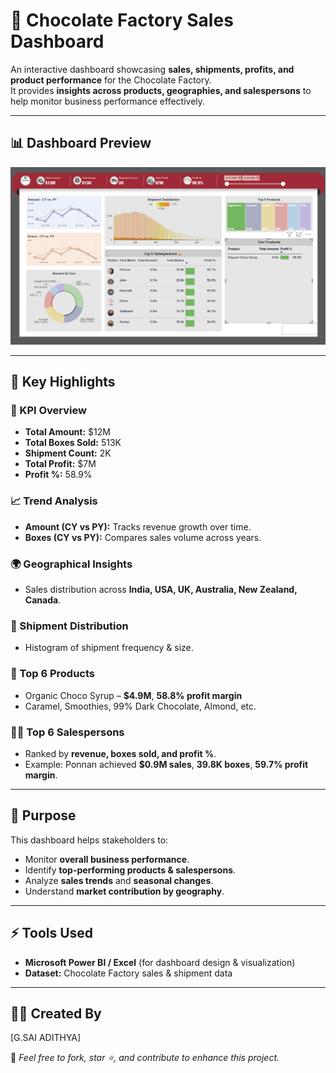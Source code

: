 # 🍫 Chocolate Factory Sales Dashboard  

An interactive dashboard showcasing **sales, shipments, profits, and product performance** for the Chocolate Factory.  
It provides **insights across products, geographies, and salespersons** to help monitor business performance effectively.  

---

## 📊 Dashboard Preview  
 
![Dashboard Preview](CHOCLATE%20SALES%20DASHBOARD.png)  

---

## 🔹 Key Highlights  

### 📌 KPI Overview  
- **Total Amount:** $12M  
- **Total Boxes Sold:** 513K  
- **Shipment Count:** 2K  
- **Total Profit:** $7M  
- **Profit %:** 58.9%  

### 📈 Trend Analysis  
- **Amount (CY vs PY):** Tracks revenue growth over time.  
- **Boxes (CY vs PY):** Compares sales volume across years.  

### 🌍 Geographical Insights  
- Sales distribution across **India, USA, UK, Australia, New Zealand, Canada**.  

### 🚚 Shipment Distribution  
- Histogram of shipment frequency & size.  

### 🥇 Top 6 Products  
- Organic Choco Syrup – **$4.9M**, **58.8% profit margin**  
- Caramel, Smoothies, 99% Dark Chocolate, Almond, etc.  

### 👨‍💼 Top 6 Salespersons  
- Ranked by **revenue, boxes sold, and profit %**.  
- Example: Ponnan achieved **$0.9M sales**, **39.8K boxes**, **59.7% profit margin**.  

---

## 🎯 Purpose  
This dashboard helps stakeholders to:  
- Monitor **overall business performance**.  
- Identify **top-performing products & salespersons**.  
- Analyze **sales trends** and **seasonal changes**.  
- Understand **market contribution by geography**.  

---

## ⚡ Tools Used  
- **Microsoft Power BI / Excel** (for dashboard design & visualization)  
- **Dataset:** Chocolate Factory sales & shipment data  

---

## 👨‍💻 Created By  
[G.SAI ADITHYA] 

📌 *Feel free to fork, star ⭐, and contribute to enhance this project.*  
